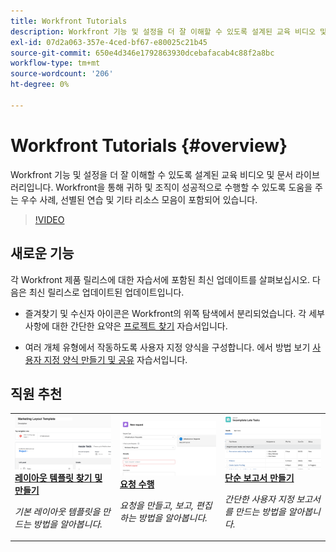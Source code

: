 ```yaml
---
title: Workfront Tutorials
description: Workfront 기능 및 설정을 더 잘 이해할 수 있도록 설계된 교육 비디오 및 문서 라이브러리입니다.  Workfront을 통해 귀하 및 조직이 성공적으로 수행할 수 있도록 도움을 주는 우수 사례, 선별된 연습 및 기타 리소스 모음이 포함되어 있습니다.
exl-id: 07d2a063-357e-4ced-bf67-e80025c21b45
source-git-commit: 650e4d346e1792863930dcebafacab4c88f2a8bc
workflow-type: tm+mt
source-wordcount: '206'
ht-degree: 0%

---
```


# Workfront Tutorials {#overview}

Workfront 기능 및 설정을 더 잘 이해할 수 있도록 설계된 교육 비디오 및 문서 라이브러리입니다.  Workfront을 통해 귀하 및 조직이 성공적으로 수행할 수 있도록 도움을 주는 우수 사례, 선별된 연습 및 기타 리소스 모음이 포함되어 있습니다.

>[!VIDEO](https://video.tv.adobe.com/v/335063/?quality=12&learn=on)

<!-- 

This is the landing page of the user guide. It should be the first list item in the TOC.md file. 
See other user landing pages to get ideas. 

-->

<div id="whats-new-section">

## 새로운 기능

각 Workfront 제품 릴리스에 대한 자습서에 포함된 최신 업데이트를 살펴보십시오. 다음은 최신 릴리스로 업데이트된 업데이트입니다.

* 즐겨찾기 및 수신자 아이콘은 Workfront의 위쪽 탐색에서 분리되었습니다. 각 세부 사항에 대한 간단한 요약은 <a href="/help/manage-work/projects/find-projects.md">프로젝트 찾기</a> 자습서입니다.

* 여러 개체 유형에서 작동하도록 사용자 지정 양식을 구성합니다. 에서 방법 보기 <a href="/help/custom-data/custom-forms/custom-forms-creating-and-sharing-a-custom-form.md">사용자 지정 양식 만들기 및 공유</a> 자습서입니다.

</div>

<div id="recs-overview-body-1"></div>
<div id="recs-overview-body-2"></div>
<div id="recs-overview-body-3"></div>
<div id="recs-overview-body-4"></div>
<div id="recs-overview-body-5"></div>
<div id="recs-overview-body-6"></div>

<div id="staff-picks-section">

## 직원 추천

<table style="margin-top: 0 !important">
  <tr>
   <td>
      <a href="/help/administration-and-setup/layout-templates/find-layout-templates.md">
      <img alt="레이아웃 템플릿 찾기 및 만들기" src="./assets/ltemp_01.png"/>
      </a>
      <div>
         <a href="/help/administration-and-setup/layout-templates/find-layout-templates.md"><strong>레이아웃 템플릿 찾기 및 만들기</strong></a>
      </div>
      <p>
         <em>기본 레이아웃 템플릿을 만드는 방법을 알아봅니다.</em>
      </p>
    </td>
   <td>
      <a href="/help/manage-work/issues-requests/make-a-request.md">
      <img alt="요청 수행" src="./assets/nrequest_01.png"/>
      </a>
      <div>
         <a href="/help/manage-work/issues-requests/make-a-request.md"><strong>요청 수행</strong></a>
      </div>
      <p>
         <em>요청을 만들고, 보고, 편집하는 방법을 알아봅니다.</em>
      </p>

<td>
      <a href="/help/reporting/basic-reporting/create-a-simple-report.md">
      <img alt="단순 보고서 만들기" src="./assets/sreport_01.png"/>
      </a>
      <div>
         <a href="/help/reporting/basic-reporting/create-a-simple-report.md"><strong>단순 보고서 만들기</strong></a>
      </div>
      <p>
         <em>간단한 사용자 지정 보고서를 만드는 방법을 알아봅니다.</em>
      </p>
    </td>
  </tr>
</table>

</div>
